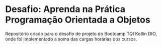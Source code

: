 <h1> Desafio: Aprenda na Prática Programação Orientada a Objetos</h1>

<p> Repositório criado para o desafio de projeto do Bootcamp TQI Kotlin DIO, onde foi implementado a soma das cargas horárias dos cursos.</p>

